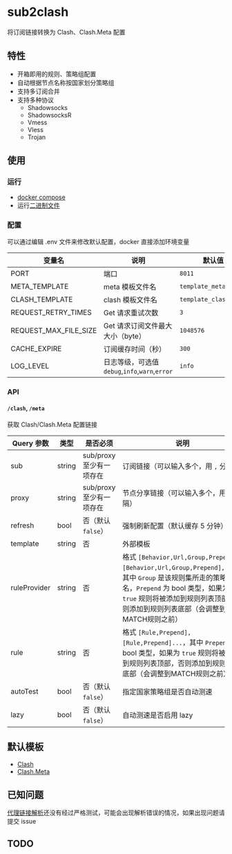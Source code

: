 # sub2clash

将订阅链接转换为 Clash、Clash.Meta 配置

## 特性

- 开箱即用的规则、策略组配置
- 自动根据节点名称按国家划分策略组
- 支持多订阅合并
- 支持多种协议
    - Shadowsocks
    - ShadowsocksR
    - Vmess
    - Vless
    - Trojan

## 使用

### 运行

- [docker compose](./docker-compose.yml)
- 运行[二进制文件](https://github.com/nitezs/sub2clash/releases/latest)

### 配置

可以通过编辑 .env 文件来修改默认配置，docker 直接添加环境变量

| 变量名                   | 说明                                     | 默认值                   |
|-----------------------|----------------------------------------|-----------------------|
| PORT                  | 端口                                     | `8011`                |
| META_TEMPLATE         | meta 模板文件名                             | `template_meta.yaml`  |
| CLASH_TEMPLATE        | clash 模板文件名                            | `template_clash.yaml` |
| REQUEST_RETRY_TIMES   | Get 请求重试次数                             | `3`                   |
| REQUEST_MAX_FILE_SIZE | Get 请求订阅文件最大大小（byte）                   | `1048576`             |
| CACHE_EXPIRE          | 订阅缓存时间（秒）                              | `300`                 |
| LOG_LEVEL             | 日志等级，可选值 `debug`,`info`,`warn`,`error` | `info`                |

### API

#### `/clash`, `/meta`

获取 Clash/Clash.Meta 配置链接

| Query 参数     | 类型     | 是否必须              | 说明                                                                                                                                                                 |
|--------------|--------|-------------------|--------------------------------------------------------------------------------------------------------------------------------------------------------------------|
| sub          | string | sub/proxy 至少有一项存在 | 订阅链接（可以输入多个，用 `,` 分隔）                                                                                                                                              |
| proxy        | string | sub/proxy 至少有一项存在 | 节点分享链接（可以输入多个，用 `,` 分隔）                                                                                                                                            |
| refresh      | bool   | 否（默认 `false`）     | 强制刷新配置（默认缓存 5 分钟）                                                                                                                                                  |
| template     | string | 否                 | 外部模板                                                                                                                                                               |
| ruleProvider | string | 否                 | 格式 `[Behavior,Url,Group,Prepend],[Behavior,Url,Group,Prepend],...`，其中 `Group` 是该规则集所走的策略组名，`Prepend` 为 bool 类型，如果为 `true` 规则将被添加到规则列表顶部，否则添加到规则列表底部（会调整到MATCH规则之前） | 
| rule         | string | 否                 | 格式 `[Rule,Prepend],[Rule,Prepend]...`，其中 `Prepend` 为 bool 类型，如果为 `true` 规则将被添加到规则列表顶部，否则添加到规则列表底部（会调整到MATCH规则之前）                                                   | 
| autoTest     | bool   | 否（默认 `false`）     | 指定国家策略组是否自动测速                                                                                                                                                      |
| lazy         | bool   | 否（默认 `false`）     | 自动测速是否启用 lazy                                                                                                                                                      |

## 默认模板

- [Clash](./templates/template_clash.yaml)
- [Clash.Meta](./templates/template_meta.yaml)

## 已知问题

[代理链接解析](./parser)还没有经过严格测试，可能会出现解析错误的情况，如果出现问题请提交 issue

## TODO

